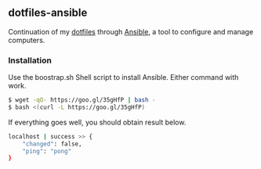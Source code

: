 ## dotfiles-ansible

Continuation of my [dotfiles](https://github.com/kianmeng/dotfiles) through
[Ansible](http://www.ansible.com/), a tool to configure and manage computers.

### Installation
Use the boostrap.sh Shell script to install Ansible. Either command with work.
```bash
$ wget -qO- https://goo.gl/35gHfP | bash -
$ bash <(curl -L https://goo.gl/35gHfP)
```

If everything goes well, you should obtain result below.
```bash
localhost | success >> {
    "changed": false, 
    "ping": "pong"
}
```
